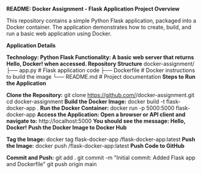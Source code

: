 **README: Docker Assignment - Flask Application
Project Overview**

This repository contains a simple Python Flask application, packaged into a Docker container. The application demonstrates how to create, build, and run a basic web application using Docker.

**Application Details**

**Technology: Python Flask
Functionality: A basic web server that returns Hello, Docker! when accessed.
Repository Structure**
docker-assignment/
├── app.py          # Flask application code
├── Dockerfile      # Docker instructions to build the image
└── README.md       # Project documentation
**Steps to Run the Application**

**Clone the Repository:**
git clone https://github.com/<your-username>/docker-assignment.git
cd docker-assignment
**Build the Docker Image:**
docker build -t flask-docker-app .
**Run the Docker Container:**
docker run -p 5000:5000 flask-docker-app
**Access the Application: Open a browser or API client and navigate to:**
http://localhost:5000
**You should see the message: Hello, Docker!**
**Push the Docker Image to Docker Hub**

**Tag the Image:**
docker tag flask-docker-app <your-dockerhub-username>/flask-docker-app:latest
**Push the Image:**
docker push <your-dockerhub-username>/flask-docker-app:latest
**Push Code to GitHub**

**Commit and Push:**
git add .
git commit -m "Initial commit: Added Flask app and Dockerfile"
git push origin main
